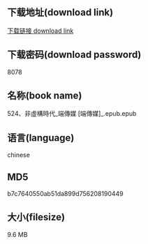 ## 下载地址(download link)
[下载链接 download link](https://voluble-croquembouche-d321dc.netlify.app/?s=524%E3%80%81%E9%9D%9E%E8%99%9B%E6%A7%8B%E6%99%82%E4%BB%A3_%E7%AB%AF%E5%82%B3%E5%AA%92+%5B%E7%AB%AF%E5%82%B3%E5%AA%92%5D_.epub)

## 下载密码(download password)
8078

## 名称(book name)
524、非虛構時代_端傳媒 [端傳媒]_.epub.epub

## 语言(language)
chinese

## MD5
b7c7640550ab51da899d756208190449

## 大小(filesize)
9.6 MB
